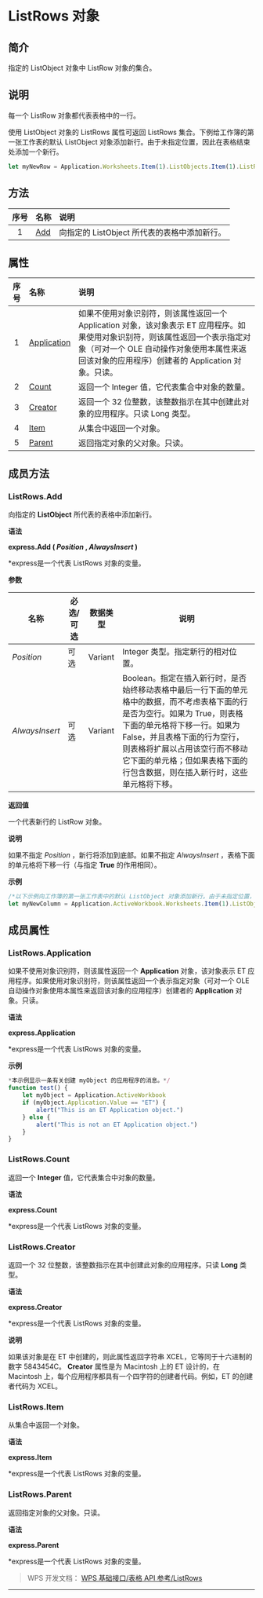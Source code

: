 # ListRows 对象

## 简介

指定的 ListObject 对象中 ListRow 对象的集合。

## 说明

每一个 ListRow 对象都代表表格中的一行。

使用 ListObject 对象的 ListRows 属性可返回 ListRows 集合。下例给工作簿的第一张工作表的默认 ListObject 对象添加新行。由于未指定位置，因此在表格结束处添加一个新行。

``` JavaScript
let myNewRow = Application.Worksheets.Item(1).ListObjects.Item(1).ListRows.Add()
```

## 方法

| 序号 | 名称                 | 说明                                         |
|:----:|:---------------------|:---------------------------------------------|
|  1   | [Add](#ListRows.Add) | 向指定的 ListObject 所代表的表格中添加新行。 |

## 属性

| 序号 | 名称                                 | 说明                                                                                                                                                                                                                            |
|:----:|:-------------------------------------|:--------------------------------------------------------------------------------------------------------------------------------------------------------------------------------------------------------------------------------|
|  1   | [Application](#ListRows.Application) | 如果不使用对象识别符，则该属性返回一个 Application 对象，该对象表示 ET 应用程序。如果使用对象识别符，则该属性返回一个表示指定对象（可对一个 OLE 自动操作对象使用本属性来返回该对象的应用程序）创建者的 Application 对象。只读。 |
|  2   | [Count](#ListRows.Count)             | 返回一个 Integer 值，它代表集合中对象的数量。                                                                                                                                                                                   |
|  3   | [Creator](#ListRows.Creator)         | 返回一个 32 位整数，该整数指示在其中创建此对象的应用程序。只读 Long 类型。                                                                                                                                                      |
|  4   | [Item](#ListRows.Item)               | 从集合中返回一个对象。                                                                                                                                                                                                          |
|  5   | [Parent](#ListRows.Parent)           | 返回指定对象的父对象。只读。                                                                                                                                                                                                    |

## 成员方法

### ListRows.Add

向指定的 **ListObject** 所代表的表格中添加新行。

**语法**

**express.Add ( *Position* , *AlwaysInsert* )**

\*express是一个代表 ListRows 对象的变量。

**参数**

| 名称           | 必选/可选 | 数据类型 | 说明                                                                                                                                                                                                                                                                                                       |
|----------------|-----------|----------|------------------------------------------------------------------------------------------------------------------------------------------------------------------------------------------------------------------------------------------------------------------------------------------------------------|
| *Position*     | 可选      | Variant  | Integer 类型。指定新行的相对位置。                                                                                                                                                                                                                                                                         |
| *AlwaysInsert* | 可选      | Variant  | Boolean。指定在插入新行时，是否始终移动表格中最后一行下面的单元格中的数据，而不考虑表格下面的行是否为空行。如果为 True，则表格下面的单元格将下移一行。如果为 False，并且表格下面的行为空行，则表格将扩展以占用该空行而不移动它下面的单元格；但如果表格下面的行包含数据，则在插入新行时，这些单元格将下移。 |

**返回值**

一个代表新行的 ListRow 对象。

**说明**

如果不指定 *Position* ，新行将添加到底部。如果不指定 *AlwaysInsert* ，表格下面的单元格将下移一行（与指定 **True** 的作用相同）。

**示例**

``` JavaScript
/*以下示例向工作簿的第一张工作表中的默认 ListObject 对象添加新行。由于未指定位置，新行将添加到列表的底部。*/
let myNewColumn = Application.ActiveWorkbook.Worksheets.Item(1).ListObject.Item(1).ListRows.Add()
```

## 成员属性

### ListRows.Application

如果不使用对象识别符，则该属性返回一个 **Application** 对象，该对象表示 ET 应用程序。如果使用对象识别符，则该属性返回一个表示指定对象（可对一个 OLE 自动操作对象使用本属性来返回该对象的应用程序）创建者的 **Application** 对象。只读。

**语法**

**express.Application**

\*express是一个代表 ListRows 对象的变量。

**示例**

``` JavaScript
*本示例显示一条有关创建 myObject 的应用程序的消息。*/
function test() {
    let myObject = Application.ActiveWorkbook
    if (myObject.Application.Value == "ET") {
        alert("This is an ET Application object.")
    } else {
        alert("This is not an ET Application object.")
    }
}
```

### ListRows.Count

返回一个 **Integer** 值，它代表集合中对象的数量。

**语法**

**express.Count**

\*express是一个代表 ListRows 对象的变量。

### ListRows.Creator

返回一个 32 位整数，该整数指示在其中创建此对象的应用程序。只读 **Long** 类型。

**语法**

**express.Creator**

\*express是一个代表 ListRows 对象的变量。

**说明**

如果该对象是在 ET 中创建的，则此属性返回字符串 XCEL，它等同于十六进制的数字 5843454C。 **Creator** 属性是为 Macintosh 上的 ET 设计的，在 Macintosh 上，每个应用程序都具有一个四字符的创建者代码。例如，ET 的创建者代码为 XCEL。

### ListRows.Item

从集合中返回一个对象。

**语法**

**express.Item**

\*express是一个代表 ListRows 对象的变量。

### ListRows.Parent

返回指定对象的父对象。只读。

**语法**

**express.Parent**

\*express是一个代表 ListRows 对象的变量。

> WPS 开发文档： [WPS 基础接口/表格 API 参考/ListRows](https://qn.cache.wpscdn.cn/encs/doc/office_v19/index.htm)

------------------------------------------------------------------------

